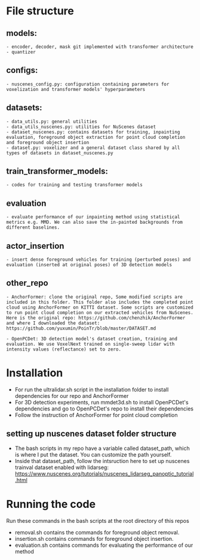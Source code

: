 # File structure
## models: 
	- encoder, decoder, mask git implemented with transformer architecture
	- quantizer
## configs:
	- nuscenes_config.py: configuration containing parameters for voxelization and transformer models' hyperparameters
## datasets:
	- data_utils.py: general utilities
	- data_utils_nuscenes.py: utilities for NuScenes dataset
	- dataset_nuscenes.py: contains datasets for training, inpainting evaluation, foreground object extraction for point cloud completion and foreground object insertion
	- dataset.py: voxelizer and a general dataset class shared by all types of datasets in dataset_nuscenes.py
## train_transformer_models: 
	- codes for training and testing transformer models
## evaluation
	- evaluate performance of our inpainting method using statistical metrics e.g. MMD. We can also save the in-painted backgrounds from different baselines. 
## actor_insertion
	- insert dense foreground vehicles for training (perturbed poses) and evaluation (inserted at original poses) of 3D detection models
## other_repo
	- AnchorFormer: clone the original repo, Some modified scripts are included in this folder. This folder also includes the completed point cloud using AnchorFormer on KITTI dataset. Some scripts are customized to run point cloud completion on our extracted vehicles from NuScenes. Here is the original repo: https://github.com/chenzhik/AnchorFormer and where I downloaded the dataset: https://github.com/yuxumin/PoinTr/blob/master/DATASET.md

	- OpenPCDet: 3D detection model's dataset creation, training and evaluation. We use VoxelNext trained on single-sweep lidar with intensity values (reflectance) set to zero. 

# Installation
- For run the ultralidar.sh script in the installation folder to install dependencies for our repo and AnchorFormer
- For 3D detection experiments, run mmdet3d.sh to install OpenPCDet's dependencies and go to OpenPCDet's repo to install their dependencies
- Follow the instruction of AnchorFormer for point cloud completion

## setting up nuscenes dataset folder structure
- The bash scripts in my repo have a variable called dataset_path, which is where I put the dataset. You can customize the path yourself.
- Inside that dataset_path, follow the intsruction here to set up nuscenes trainval dataset enabled with lidarseg: https://www.nuscenes.org/tutorials/nuscenes_lidarseg_panoptic_tutorial.html


# Running the code
 Run these commands in the bash scripts at the root directory of this repos
- removal.sh contains the commands for foreground object removal. 
- insertion.sh contains commands for foreground object insertion.
- evaluation.sh contains commands for evaluating the performance of our method
